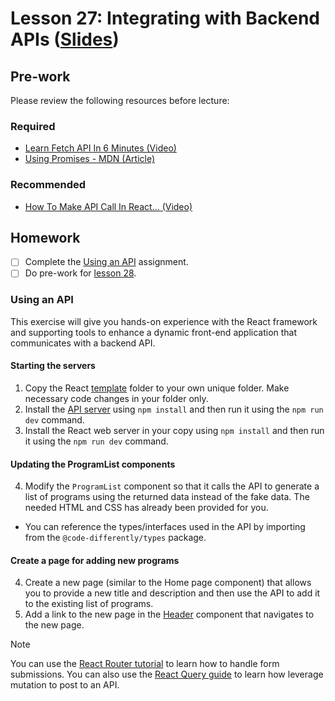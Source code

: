 # Lesson 27: Integrating with Backend APIs ([Slides](../slides/#lesson_27))

## Pre-work

Please review the following resources before lecture:

### Required
* [Learn Fetch API In 6 Minutes (Video)](https://www.youtube.com/watch?v=cuEtnrL9-H0)
* [Using Promises - MDN (Article)](https://developer.mozilla.org/en-US/docs/Web/JavaScript/Guide/Using_promises)

### Recommended
* [How To Make API Call In React... (Video)](https://www.youtube.com/watch?v=ZRFwuGpiLl4)

## Homework

- [ ] Complete the [Using an API](#using-an-api) assignment.
- [ ] Do pre-work for [lesson 28](/lesson_28/).

### Using an API
This exercise will give you hands-on experience with the React framework and supporting tools to enhance a dynamic front-end application that communicates with a backend API.

#### Starting the servers

1. Copy the React [template](./template/) folder to your own unique folder. Make necessary code changes in your folder only. 
2. Install the [API server](./api/) using `npm install` and then run it using the `npm run dev` command. 
3. Install the React web server in your copy using `npm install` and then run it using the `npm run dev` command.

#### Updating the ProgramList components
4. Modify the `ProgramList` component so that it calls the API to generate a list of programs using the returned data instead of the fake data. The needed HTML and CSS has already been provided for you.
  - You can reference the types/interfaces used in the API by importing from the `@code-differently/types` package. 

#### Create a page for adding new programs
4. Create a new page (similar to the Home page component) that allows you to provide a new title and description and then use the API to add it to the existing list of programs.
5. Add a link to the new page in the [Header](./template/src/components/header/Header.tsx) component that navigates to the new page.

> [!NOTE]
> You can use the [React Router tutorial](https://reactrouter.com/en/main/start/tutorial#updating-contacts-with-formdata) to learn how to handle form submissions. You can also use the [React Query guide](https://tanstack.com/query/latest/docs/framework/react/guides/mutations) to learn how leverage mutation to post to an API. 

[react-query-link]: https://tanstack.com/query/latest/docs/framework/react/quick-start
[react-router-link]: https://reactrouter.com/en/main/start/tutorial